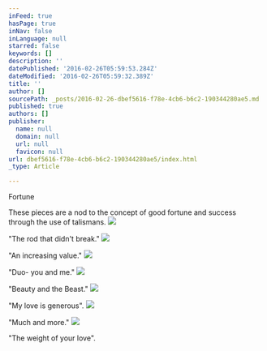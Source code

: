 ```yaml
---
inFeed: true
hasPage: true
inNav: false
inLanguage: null
starred: false
keywords: []
description: ''
datePublished: '2016-02-26T05:59:53.284Z'
dateModified: '2016-02-26T05:59:32.389Z'
title: ''
author: []
sourcePath: _posts/2016-02-26-dbef5616-f78e-4cb6-b6c2-190344280ae5.md
published: true
authors: []
publisher:
  name: null
  domain: null
  url: null
  favicon: null
url: dbef5616-f78e-4cb6-b6c2-190344280ae5/index.html
_type: Article

---
```

Fortune

These pieces are a nod to the concept of good fortune and success through the use of talismans.
![](https://the-grid-user-content.s3-us-west-2.amazonaws.com/b264a01e-d68a-4ade-b5b5-ed590a761722.jpg)

"The rod that didn't break."
![](https://the-grid-user-content.s3-us-west-2.amazonaws.com/a030714b-d76c-49fc-949d-885c40a9622a.jpg)

"An increasing value."
![](https://the-grid-user-content.s3-us-west-2.amazonaws.com/f1fafcce-819d-462a-90df-353f90b419c7.jpg)

"Duo- you and me."
![](https://the-grid-user-content.s3-us-west-2.amazonaws.com/1424ca89-f5db-40e4-8550-d4f8f2dfb6c3.jpg)

"Beauty and the Beast."
![](https://the-grid-user-content.s3-us-west-2.amazonaws.com/abf51758-64bd-4cfa-82ae-0dc9ac908dc6.jpg)

"My love is generous".
![](https://the-grid-user-content.s3-us-west-2.amazonaws.com/6a580744-fefc-4ad8-b737-18da7c469b57.jpg)

"Much and more."
![](https://the-grid-user-content.s3-us-west-2.amazonaws.com/a2e4fbb9-5d7d-42e5-905c-ab3bd463231c.jpg)

"The weight of your love".
